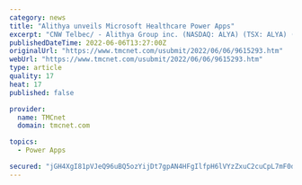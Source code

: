 ```yaml
---
category: news
title: "Alithya unveils Microsoft Healthcare Power Apps"
excerpt: "CNW Telbec/ - Alithya Group inc. (NASDAQ: ALYA) (TSX: ALYA) (\"Alithya\") today announced details of its Alithya 365 Power Apps for Healthcare which further strengthen Alithya's position as a go-to partner for the Microsoft Cloud for Healthcare."
publishedDateTime: 2022-06-06T13:27:00Z
originalUrl: "https://www.tmcnet.com/usubmit/2022/06/06/9615293.htm"
webUrl: "https://www.tmcnet.com/usubmit/2022/06/06/9615293.htm"
type: article
quality: 17
heat: 17
published: false

provider:
  name: TMCnet
  domain: tmcnet.com

topics:
  - Power Apps

secured: "jGH4XgI81pVJeQ96uBQ5ozYijDt7gpAN4HFgIlfpH6lVYzZxuC2cuCpL7mF0dGD2mbiwTDNv4LDsiwzvmcxrFymy+8MvqGGstSBRP4fp3U2m/IU1qg/M5NqDKGLojeArnw2xnI2LamTlhG9HS4ltOr09UdBohBIHbAOmQv9teXkHD9ijCFP6vwsWpMiMXUZ28lSxafg8XdtZ62NNK6dJdmygpJuXU1JPtWnAspJ6C7HsgGtc2GosXSVYoDu6OnKLvAuOOfLhzp1/NzCVMhloXvaK1GPvYSmlicpRcikhM9MUZyYd1t6fQf02nv1wu/0G55ICL71kG6z6OZ9JAqA01ihsQPj43Q4dObwKTPndq/E=;PHRQcPKnlhxY9MxjmZB2/A=="
---
```


